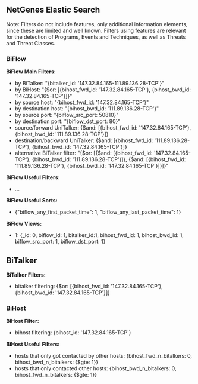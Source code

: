 ## NetGenes Elastic Search

Note: Filters do not include features, only additional information elements, since these are limited and well known. Filters using features are relevant for the detection of Programs, Events and Techniques, as well as Threats and Threat Classes.

### BiFlow
**BiFlow Main Filters:**  
- by BiTalker: "{bitalker_id: '147.32.84.165-111.89.136.28-TCP'}"
- by BiHost: "{$or: [{bihost_fwd_id: '147.32.84.165-TCP'}, {bihost_bwd_id: '147.32.84.165-TCP'}]}"
- by source host: "{bihost_fwd_id: '147.32.84.165-TCP'}"
- by destination host: "{bihost_bwd_id: '111.89.136.28-TCP'}"
- by source port: "{biflow_src_port: 50810}"
- by destination port: "{biflow_dst_port: 80}"
- source/forward UniTalker: {$and: [{bihost_fwd_id: '147.32.84.165-TCP'}, {bihost_bwd_id: '111.89.136.28-TCP'}]}
- destination/backward UniTalker: {$and: [{bihost_fwd_id: '111.89.136.28-TCP'}, {bihost_bwd_id: '147.32.84.165-TCP'}]}
- alternative BiTalker filter: "{$or: [{$and: [{bihost_fwd_id: '147.32.84.165-TCP'}, {bihost_bwd_id: '111.89.136.28-TCP'}]}, {$and: [{bihost_fwd_id: '111.89.136.28-TCP'}, {bihost_bwd_id: '147.32.84.165-TCP'}]}]}"

**BiFlow Useful Filters:**  
- ...

**BiFlow Useful Sorts:**  
- {"biflow_any_first_packet_time": 1, "biflow_any_last_packet_time": 1}

**BiFlow Views:**  
- 1: {\_id: 0, biflow_id: 1, bitalker_id:1, bihost_fwd_id: 1, bihost_bwd_id: 1, biflow_src_port: 1, biflow_dst_port: 1}


## BiTalker
**BiTalker Filters:**  
- bitalker filtering: {$or: [{bihost_fwd_id: '147.32.84.165-TCP'}, {bihost_bwd_id: '147.32.84.165-TCP'}]}


### BiHost
**BiHost Filter:**  
- bihost filtering: {bihost_id: '147.32.84.165-TCP'}


**BiHost Useful Filters:**  
- hosts that only got contacted by other hosts: {bihost_fwd_n_bitalkers: 0, bihost_bwd_n_bitalkers: {$gte: 1}}
- hosts that only contacted other hosts: {bihost_bwd_n_bitalkers: 0, bihost_fwd_n_bitalkers: {$gte: 1}}

